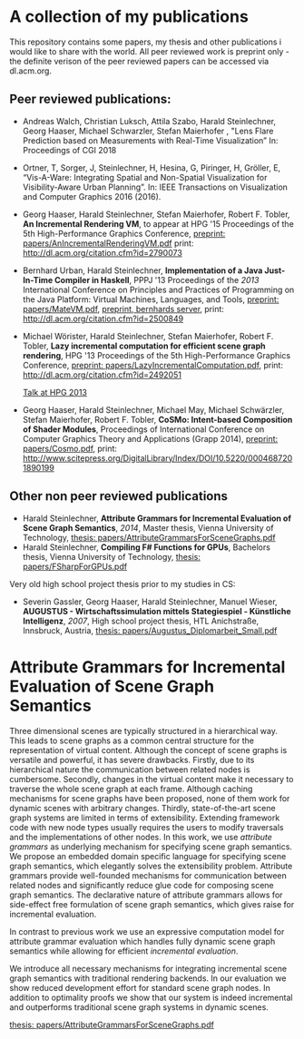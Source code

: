 A collection of my publications
========

This repository contains some papers, my thesis and other publications i would like to share with the world. All peer reviewed work is preprint only - the definite verison of the peer reviewed papers can be accessed via dl.acm.org. 


Peer reviewed publications:
--------------------------
* Andreas Walch, Christian Luksch, Attila Szabo, Harald Steinlechner, Georg Haaser, Michael
Schwarzler, Stefan Maierhofer , "Lens Flare Prediction based on Measurements with Real-Time Visualization” In: Proceedings of CGI 2018

* Ortner, T, Sorger, J, Steinlechner, H, Hesina, G, Piringer, H, Gröller, E, “Vis-A-Ware: Integrating Spatial and Non-Spatial Visualization for Visibility-Aware Urban Planning”. In: IEEE Transactions on Visualization and Computer Graphics 2016 (2016).

* Georg Haaser, Harald Steinlechner, Stefan Maierhofer, Robert F. Tobler, **An Incremental Rendering VM**, to appear at HPG '15 Proceedings of the 5th High-Performance Graphics Conference, [preprint: papers/AnIncrementalRenderingVM.pdf](/papers/AnIncrementalRenderingVM.pdf) print: http://dl.acm.org/citation.cfm?id=2790073

* Bernhard Urban, Harald Steinlechner, **Implementation of a Java Just-In-Time Compiler in Haskell**, PPPJ '13 Proceedings of the *2013* International Conference on Principles and Practices of Programming on the Java Platform: Virtual Machines, Languages, and Tools, [preprint: papers/MateVM.pdf](/papers/MateVM.pdf), [preprint, bernhards server](http://wien.tomnetworks.com/uni/2013_pppj_implementing_a_java_jit_compiler_in_haskell.pdf), print: http://dl.acm.org/citation.cfm?id=2500849

* Michael Wörister, Harald Steinlechner, Stefan Maierhofer, Robert F. Tobler, **Lazy incremental computation for efficient scene graph rendering**, HPG '13 Proceedings of the 5th High-Performance Graphics Conference, [preprint: papers/LazyIncrementalComputation.pdf](/papers/LazyIncrementalComputation.pdf), print: http://dl.acm.org/citation.cfm?id=2492051

  [Talk at HPG 2013](/papers/LazyIncrementalComputationSlides.pdf)
* Georg Haaser, Harald Steinlechner, Michael May, Michael Schwärzler, Stefan Maierhofer, Robert F. Tobler, **CoSMo: Intent-based Composition of Shader Modules**, Proceedings of International Conference on Computer Graphics Theory and Applications (Grapp 2014), [preprint: papers/Cosmo.pdf](/papers/Cosmo.pdf), print: http://www.scitepress.org/DigitalLibrary/Index/DOI/10.5220/0004687201890199

Other non peer reviewed publications
--------------------------

* Harald Steinlechner, **Attribute Grammars for Incremental Evaluation of Scene Graph Semantics**, *2014*, Master thesis, Vienna University of Technology, [thesis: papers/AttributeGrammarsForSceneGraphs.pdf](/papers/AttributeGrammarsForSceneGraphs.pdf) 
* Harald Steinlechner, **Compiling F# Functions for GPUs**, Bachelors thesis, Vienna University of Technology, [thesis: papers/FSharpForGPUs.pdf](/papers/FSharpForGPUs.pdf) 

Very old high school project thesis prior to my studies in CS:
* Severin Gassler, Georg Haaser, Harald Steinlechner, Manuel Wieser, **AUGUSTUS - Wirtschaftssimulation mittels Stategiespiel - Künstliche Intelligenz**, *2007*, High school project thesis, HTL Anichstraße, Innsbruck, Austria, [thesis: papers/Augustus_Diplomarbeit_Small.pdf](/papers/Augustus_Diplomarbeit_Small.pdf)


**Attribute Grammars for Incremental Evaluation of Scene Graph Semantics**
========
Three dimensional scenes are typically structured in a hierarchical way. 
This leads to scene graphs as a common central structure for the representation of virtual content. 
Although the concept of scene graphs is versatile and powerful, it has severe drawbacks.
Firstly, due to its hierarchical nature the communication between related nodes is cumbersome.
Secondly, changes in the virtual content make it necessary to traverse the whole scene graph at each frame. 
Although caching mechanisms for scene graphs have been proposed, none of them work for dynamic 
scenes with arbitrary changes.
Thirdly, state-of-the-art scene graph systems are limited in terms of extensibility.
Extending framework code with new node types usually requires the users to modify traversals and
the implementations of other nodes.
In this work, we use *attribute grammars* as underlying mechanism for specifying
scene graph semantics. 
We propose an embedded domain specific language for specifying scene graph semantics,
which elegantly solves the extensibility problem.
Attribute grammars provide well-founded mechanisms for communication between related nodes and
significantly reduce glue code for composing scene graph semantics.
The declarative nature of attribute grammars allows for side-effect free formulation
of scene graph semantics, which gives raise for incremental evaluation.

In contrast to previous work we use an expressive computation model for attribute grammar evaluation
which handles fully dynamic scene graph semantics while allowing for efficient *incremental evaluation*.

We introduce all necessary mechanisms for integrating incremental scene graph 
semantics with traditional rendering backends.
In our evaluation we show reduced development effort for standard scene graph
nodes. In addition to optimality proofs we show that our system is indeed
incremental and outperforms traditional scene graph systems in dynamic scenes.

[thesis: papers/AttributeGrammarsForSceneGraphs.pdf](/papers/AttributeGrammarsForSceneGraphs.pdf)

